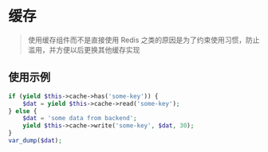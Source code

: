 # 缓存

> 使用缓存组件而不是直接使用 Redis 之类的原因是为了约束使用习惯，防止滥用，并方便以后更换其他缓存实现

## 使用示例

```php
if (yield $this->cache->has('some-key')) {
    $dat = yield $this->cache->read('some-key');
} else {
    $dat = 'some data from backend';
    yield $this->cache->write('some-key', $dat, 30);
}
var_dump($dat);
```
